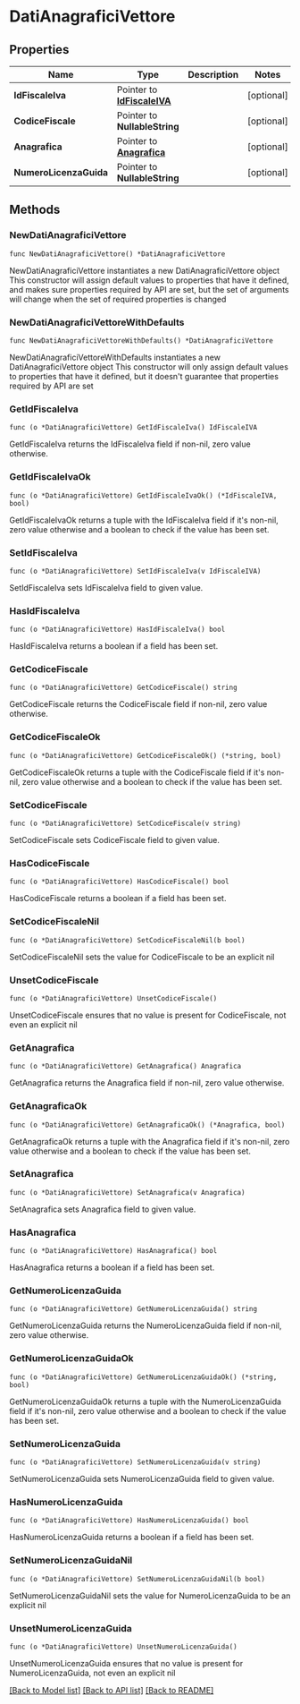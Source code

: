 # DatiAnagraficiVettore

## Properties

Name | Type | Description | Notes
------------ | ------------- | ------------- | -------------
**IdFiscaleIva** | Pointer to [**IdFiscaleIVA**](IdFiscaleIVA.md) |  | [optional] 
**CodiceFiscale** | Pointer to **NullableString** |  | [optional] 
**Anagrafica** | Pointer to [**Anagrafica**](Anagrafica.md) |  | [optional] 
**NumeroLicenzaGuida** | Pointer to **NullableString** |  | [optional] 

## Methods

### NewDatiAnagraficiVettore

`func NewDatiAnagraficiVettore() *DatiAnagraficiVettore`

NewDatiAnagraficiVettore instantiates a new DatiAnagraficiVettore object
This constructor will assign default values to properties that have it defined,
and makes sure properties required by API are set, but the set of arguments
will change when the set of required properties is changed

### NewDatiAnagraficiVettoreWithDefaults

`func NewDatiAnagraficiVettoreWithDefaults() *DatiAnagraficiVettore`

NewDatiAnagraficiVettoreWithDefaults instantiates a new DatiAnagraficiVettore object
This constructor will only assign default values to properties that have it defined,
but it doesn't guarantee that properties required by API are set

### GetIdFiscaleIva

`func (o *DatiAnagraficiVettore) GetIdFiscaleIva() IdFiscaleIVA`

GetIdFiscaleIva returns the IdFiscaleIva field if non-nil, zero value otherwise.

### GetIdFiscaleIvaOk

`func (o *DatiAnagraficiVettore) GetIdFiscaleIvaOk() (*IdFiscaleIVA, bool)`

GetIdFiscaleIvaOk returns a tuple with the IdFiscaleIva field if it's non-nil, zero value otherwise
and a boolean to check if the value has been set.

### SetIdFiscaleIva

`func (o *DatiAnagraficiVettore) SetIdFiscaleIva(v IdFiscaleIVA)`

SetIdFiscaleIva sets IdFiscaleIva field to given value.

### HasIdFiscaleIva

`func (o *DatiAnagraficiVettore) HasIdFiscaleIva() bool`

HasIdFiscaleIva returns a boolean if a field has been set.

### GetCodiceFiscale

`func (o *DatiAnagraficiVettore) GetCodiceFiscale() string`

GetCodiceFiscale returns the CodiceFiscale field if non-nil, zero value otherwise.

### GetCodiceFiscaleOk

`func (o *DatiAnagraficiVettore) GetCodiceFiscaleOk() (*string, bool)`

GetCodiceFiscaleOk returns a tuple with the CodiceFiscale field if it's non-nil, zero value otherwise
and a boolean to check if the value has been set.

### SetCodiceFiscale

`func (o *DatiAnagraficiVettore) SetCodiceFiscale(v string)`

SetCodiceFiscale sets CodiceFiscale field to given value.

### HasCodiceFiscale

`func (o *DatiAnagraficiVettore) HasCodiceFiscale() bool`

HasCodiceFiscale returns a boolean if a field has been set.

### SetCodiceFiscaleNil

`func (o *DatiAnagraficiVettore) SetCodiceFiscaleNil(b bool)`

 SetCodiceFiscaleNil sets the value for CodiceFiscale to be an explicit nil

### UnsetCodiceFiscale
`func (o *DatiAnagraficiVettore) UnsetCodiceFiscale()`

UnsetCodiceFiscale ensures that no value is present for CodiceFiscale, not even an explicit nil
### GetAnagrafica

`func (o *DatiAnagraficiVettore) GetAnagrafica() Anagrafica`

GetAnagrafica returns the Anagrafica field if non-nil, zero value otherwise.

### GetAnagraficaOk

`func (o *DatiAnagraficiVettore) GetAnagraficaOk() (*Anagrafica, bool)`

GetAnagraficaOk returns a tuple with the Anagrafica field if it's non-nil, zero value otherwise
and a boolean to check if the value has been set.

### SetAnagrafica

`func (o *DatiAnagraficiVettore) SetAnagrafica(v Anagrafica)`

SetAnagrafica sets Anagrafica field to given value.

### HasAnagrafica

`func (o *DatiAnagraficiVettore) HasAnagrafica() bool`

HasAnagrafica returns a boolean if a field has been set.

### GetNumeroLicenzaGuida

`func (o *DatiAnagraficiVettore) GetNumeroLicenzaGuida() string`

GetNumeroLicenzaGuida returns the NumeroLicenzaGuida field if non-nil, zero value otherwise.

### GetNumeroLicenzaGuidaOk

`func (o *DatiAnagraficiVettore) GetNumeroLicenzaGuidaOk() (*string, bool)`

GetNumeroLicenzaGuidaOk returns a tuple with the NumeroLicenzaGuida field if it's non-nil, zero value otherwise
and a boolean to check if the value has been set.

### SetNumeroLicenzaGuida

`func (o *DatiAnagraficiVettore) SetNumeroLicenzaGuida(v string)`

SetNumeroLicenzaGuida sets NumeroLicenzaGuida field to given value.

### HasNumeroLicenzaGuida

`func (o *DatiAnagraficiVettore) HasNumeroLicenzaGuida() bool`

HasNumeroLicenzaGuida returns a boolean if a field has been set.

### SetNumeroLicenzaGuidaNil

`func (o *DatiAnagraficiVettore) SetNumeroLicenzaGuidaNil(b bool)`

 SetNumeroLicenzaGuidaNil sets the value for NumeroLicenzaGuida to be an explicit nil

### UnsetNumeroLicenzaGuida
`func (o *DatiAnagraficiVettore) UnsetNumeroLicenzaGuida()`

UnsetNumeroLicenzaGuida ensures that no value is present for NumeroLicenzaGuida, not even an explicit nil

[[Back to Model list]](../README.md#documentation-for-models) [[Back to API list]](../README.md#documentation-for-api-endpoints) [[Back to README]](../README.md)


